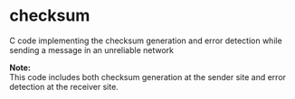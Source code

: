 # checksum
C code implementing the checksum generation and error detection while sending a message in an unreliable network


<b>Note:</b><br>
This code includes both checksum generation at the sender site and error detection at the receiver site.
